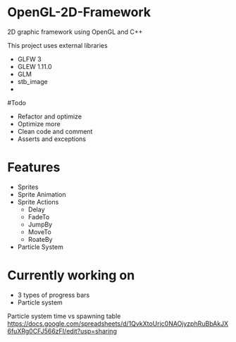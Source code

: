 # OpenGL-2D-Framework
2D graphic framework using OpenGL and C++

This project uses external libraries
- GLFW 3
- GLEW 1.11.0
- GLM
- stb_image
- 
#Todo
- Refactor and optimize
- Optimize more
- Clean code and comment
- Asserts and exceptions

# Features
- Sprites
- Sprite Animation
- Sprite Actions
	- Delay
	- FadeTo
	- JumpBy
	- MoveTo
	- RoateBy
- Particle System

# Currently working on
- 3 types of progress bars
- Particle system

Particle system time vs spawning table
https://docs.google.com/spreadsheets/d/1QvkXtoUrjc0NAOjyzphRuBbAkJX6fuXRg0CFJ566zFI/edit?usp=sharing
